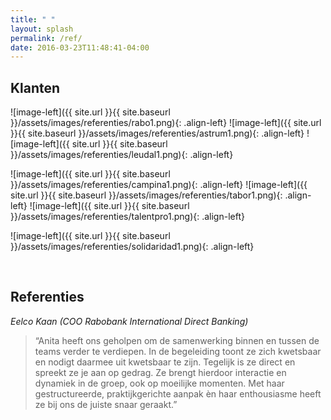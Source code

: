 ```yaml
---
title: " "
layout: splash
permalink: /ref/
date: 2016-03-23T11:48:41-04:00
---
```


## Klanten


![image-left]({{ site.url }}{{ site.baseurl }}/assets/images/referenties/rabo1.png){: .align-left}
![image-left]({{ site.url }}{{ site.baseurl }}/assets/images/referenties/astrum1.png){: .align-left}
![image-left]({{ site.url }}{{ site.baseurl }}/assets/images/referenties/leudal1.png){: .align-left}
</p>


![image-left]({{ site.url }}{{ site.baseurl }}/assets/images/referenties/campina1.png){: .align-left}
![image-left]({{ site.url }}{{ site.baseurl }}/assets/images/referenties/tabor1.png){: .align-left}
![image-left]({{ site.url }}{{ site.baseurl }}/assets/images/referenties/talentpro1.png){: .align-left}

![image-left]({{ site.url }}{{ site.baseurl }}/assets/images/referenties/solidaridad1.png){: .align-left}

<p> &nbsp;
</p>


## Referenties

_Eelco Kaan (COO Rabobank International Direct Banking)_

>“Anita heeft ons geholpen om de samenwerking binnen en tussen de teams verder te verdiepen. In de begeleiding toont ze zich kwetsbaar en nodigt daarmee uit kwetsbaar te zijn. Tegelijk is ze direct en spreekt ze je aan op gedrag. Ze brengt hierdoor interactie en dynamiek in de groep, ook op moeilijke momenten. Met haar gestructureerde, praktijkgerichte aanpak èn haar enthousiasme heeft ze bij ons de juiste snaar geraakt.”

